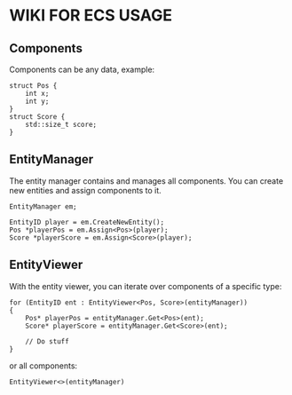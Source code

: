 # WIKI FOR ECS USAGE

## Components

Components can be any data, example:
```
struct Pos {
    int x;
    int y;
}
struct Score {
    std::size_t score;
}
```

## EntityManager

The entity manager contains and manages all components. You can create new entities and assign components to it.

```
EntityManager em;

EntityID player = em.CreateNewEntity();
Pos *playerPos = em.Assign<Pos>(player);
Score *playerScore = em.Assign<Score>(player);
```

## EntityViewer

With the entity viewer, you can iterate over components of a specific type:

```
for (EntityID ent : EntityViewer<Pos, Score>(entityManager))
{
    Pos* playerPos = entityManager.Get<Pos>(ent);
    Score* playerScore = entityManager.Get<Score>(ent);

    // Do stuff
}
```
or all components:
```
EntityViewer<>(entityManager)
```